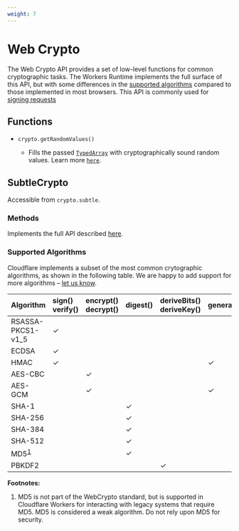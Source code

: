 ```yaml
---
weight: 7
---
```


# Web Crypto

The Web Crypto API provides a set of low-level functions for common cryptographic tasks. The Workers Runtime implements the full surface of this API, but with some differences in the [supported algorithms](#supported-algorithms) compared to those implemented in most browsers. This API is commonly used for [signing requests](/reference/write-workers/best-practices/signing-requests)

## Functions

<Definitions>

- `crypto.getRandomValues()`

  - Fills the passed [`TypedArray`](https://developer.mozilla.org/en-US/docs/Web/JavaScript/Reference/Global_Objects/TypedArray) with cryptographically sound random values. Learn more [`here`](https://developer.mozilla.org/en-US/docs/Web/API/Crypto/getRandomValues).

</Definitions>

## SubtleCrypto

Accessible from `crypto.subtle`.

### Methods

Implements the full API described [here](https://developer.mozilla.org/en-US/docs/Web/API/SubtleCrypto#Methods).

### Supported Algorithms

Cloudflare implements a subset of the most common crytographic algorithms, as shown in the following table.
We are happy to add support for more algorithms – [let us know](https://community.cloudflare.com/c/developers/workers).

| Algorithm         | sign()<br/>verify() | encrypt()<br/>decrypt() | digest() | deriveBits()<br/>deriveKey() | generateKey() | wrapKey()<br/>unwrapKey() |
| :---------------- | :------------------ | :---------------------- | :------- | :--------------------------- | :------------ | :------------------------ |
| RSASSA-PKCS1-v1_5 | ✓                   |                         |          |                              |               |                           |
| ECDSA             | ✓                   |                         |          |                              |               |                           |
| HMAC              | ✓                   |                         |          |                              | ✓             |                           |
| AES-CBC           |                     | ✓                       |          |                              |               | ✓                         |
| AES-GCM           |                     | ✓                       |          |                              | ✓             | ✓                         |
| SHA-1             |                     |                         | ✓        |                              |               |                           |
| SHA-256           |                     |                         | ✓        |                              |               |                           |
| SHA-384           |                     |                         | ✓        |                              |               |                           |
| SHA-512           |                     |                         | ✓        |                              |               |                           |
| MD5<sup><a href="#footnote-1">1</a></sup>           |                     |                         | ✓        |                              |               |                           |
| PBKDF2            |                     |                         |          | ✓                            |               |                           |

__Footnotes:__

1. <a name="footnote-1"></a> MD5 is not part of the WebCrypto standard, but is supported in Cloudflare Workers for interacting with legacy systems that require MD5. MD5 is considered a weak algorithm. Do not rely upon MD5 for security.
